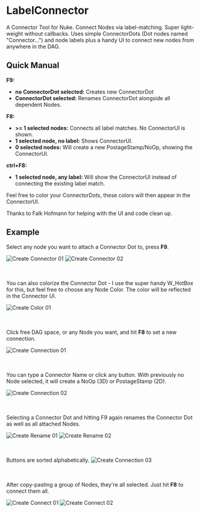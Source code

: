 # LabelConnector
A Connector Tool for Nuke. Connect Nodes via label-matching. Super light-weight without callbacks. Uses simple ConnectorDots (Dot nodes named "Connector...") and node labels plus a handy UI to connect new nodes from anywhere in the DAG.

## Quick Manual

**F9:** 
- **no ConnectorDot selected:** Creates new ConnectorDot
- **ConnectorDot selected:** Renames ConnectorDot alongside all dependent Nodes.

**F8:** 
- **\>= 1 selected nodes:**  Connects all label matches. No ConnectorUI is shown.
- **1 selected node, no label:** Shows ConnectorUI.
- **0 selected nodes:** Will create a new PostageStamp/NoOp, showing the ConnectorUI.
 
**ctrl+F8:** 
- **1 selected node, any label:** Will show the ConnectorUI instead of connecting the existing label match.

Feel free to color your ConnectorDots, these colors will then appear in the ConnectorUI.

Thanks to Falk Hofmann for helping with the UI and code clean up.

## Example

Select any node you want to attach a Connector Dot to, press **F9**.

![Create Connector 01](./.pictures/LabelConnectorCreateConnector01.png)
![Create Connector 02](./.pictures/LabelConnectorCreateConnector02.png)

\
\
You can also colorize the Connector Dot - I use the super handy W_HotBox for this, but feel free to choose any Node Color. The color will be reflected in the Connector UI.

![Create Color 01](./.pictures/LabelConnectorColor01.png)

\
\
Click free DAG space, or any Node you want, and hit **F8** to set a new connection.

![Create Connection 01](./.pictures/LabelConnectorConnection01.png)

\
\
You can type a Connector Name or click any button. With previously no Node selected, it will create a NoOp (3D) or PostageStamp (2D).

![Create Connection 02](./.pictures/LabelConnectorConnection02.png)

\
\
Selecting a Connector Dot and hitting F9 again renames the Connector Dot as well as all attached Nodes.

![Create Rename 01](./.pictures/LabelConnectorRename01.png)
![Create Rename 02](./.pictures/LabelConnectorRename02.png)

\
\
Buttons are sorted alphabetically.
![Create Connection 03](./.pictures/LabelConnectorConnection03.png)

\
\
After copy-pasting a group of Nodes, they're all selected. Just hit **F8** to connect them all.

![Create Connect 01](./.pictures/LabelConnectorConnect01.png)
![Create Connect 02](./.pictures/LabelConnectorConnect02.png)



